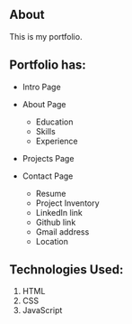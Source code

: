 ## About

This is my portfolio.


## Portfolio has:

* Intro Page

* About Page
     * Education
     * Skills
     * Experience
     
* Projects Page

* Contact Page
     * Resume
     * Project Inventory
     * LinkedIn link
     * Github link
     * Gmail address
     * Location


## Technologies Used:

1. HTML
2. CSS
3. JavaScript
